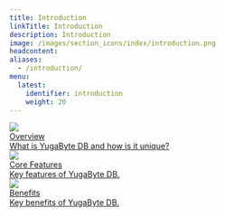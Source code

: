 ```yaml
---
title: Introduction
linkTitle: Introduction
description: Introduction
image: /images/section_icons/index/introduction.png
headcontent:
aliases:
  - /introduction/
menu:
  latest:
    identifier: introduction
    weight: 20
---
```


<div class="row">
  <div class="col-12 col-md-6">
    <a class="section-link icon-offset" href="overview/">
      <div class="head">
        <img class="icon" src="/images/section_icons/introduction/overview.png" aria-hidden="true" />   
        <div class="title">Overview</div>
      </div>
      <div class="body">
        What is YugaByte DB and how is it unique?
      </div>
    </a>
  </div>

  <div class="col-12 col-md-6">
    <a class="section-link icon-offset" href="core-features">
      <div class="head">
        <img class="icon" src="/images/section_icons/introduction/core_features.png" aria-hidden="true" />     
        <div class="title">Core Features</div>
      </div>
      <div class="body">
        Key features of YugaByte DB.
      </div>
    </a>
  </div>

  <div class="col-12 col-md-6">
    <a class="section-link icon-offset" href="benefits">
      <div class="head">
        <img class="icon" src="/images/section_icons/introduction/benefits.png" aria-hidden="true" />       
        <div class="title">Benefits</div>
      </div>
      <div class="body">
        Key benefits of YugaByte DB.
      </div>
    </a>
  </div>
</div>